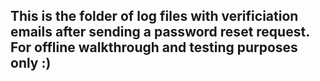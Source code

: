 ## This is the folder of log files with verificiation emails after sending a password reset request. For offline walkthrough and testing purposes only :)
